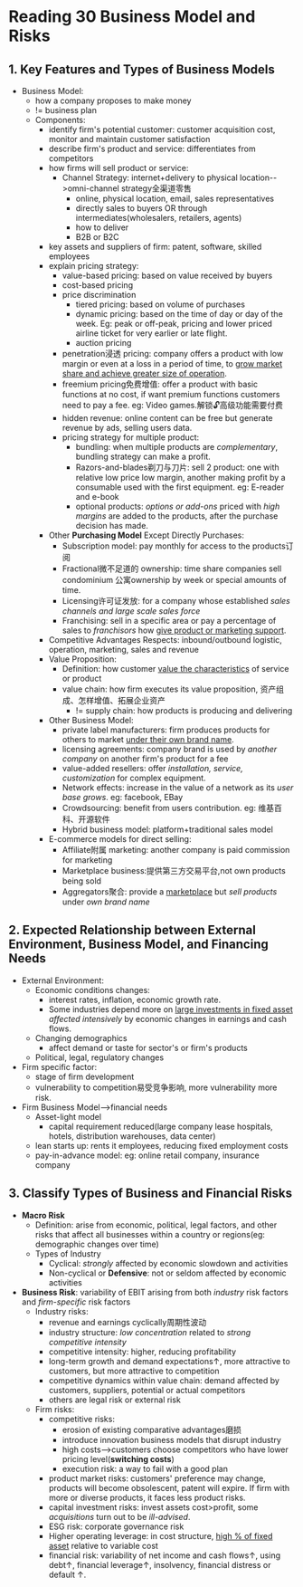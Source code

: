 # Reading 30 Business Model and Risks

## 1. Key Features and Types of Business Models

- Business Model: 
  - how a company proposes to make money
  - != business plan
  - Components:
    - identify firm's potential customer: customer acquisition cost, monitor and maintain customer satisfaction
    - describe firm's product and service: differentiates from competitors
    - how firms will sell product or service:
      - Channel Strategy: internet+delivery to physical location-->omni-channel strategy全渠道零售
        - online, physical location, email, sales representatives
        - directly sales to buyers OR through intermediates(wholesalers, retailers, agents)
        - how to deliver
        - B2B or B2C
    - key assets and suppliers of firm: patent, software, skilled employees
    - explain pricing strategy:
      - value-based pricing: based on value received by buyers
      - cost-based pricing
      - price discrimination
        - tiered pricing: based on volume of purchases
        - dynamic pricing: based on the time of day or day of the week. Eg: peak or off-peak, pricing and lower priced airline ticket for very earlier or late flight.
        - auction pricing
      - penetration浸透 pricing: company offers a product with low margin or even at a loss in a period of time, to <u>grow market share and achieve greater size of operation</u>.
      - freemium pricing免费增值: offer a product with basic functions at no cost, if want premium functions customers need to pay a fee. eg: Video games.解锁🔓高级功能需要付费
      - hidden revenue: online content can be free but generate revenue by ads, selling users data.
      - pricing strategy for multiple product:
        - bundling: when multiple products are *complementary*, bundling strategy can make a profit.
        - Razors-and-blades剃刀与刀片: sell 2 product: one with relative low price low margin, another making profit by a consumable used with the first equipment. eg: E-reader and e-book
        - optional products: *options or add-ons* priced with *high margins* are added to the products, after the purchase decision has made.
    - Other **Purchasing Model** Except Directly Purchases:
      - Subscription model: pay monthly for access to the products订阅
      - Fractional微不足道的 ownership: time share companies sell condominium 公寓ownership by week or special amounts of time.
      - Licensing许可证发放: for a company whose established *sales channels and large scale sales force*
      - Franchising: sell in a specific area or pay a percentage of sales to *franchisors* how <u>give product or marketing support</u>.
    - Competitive Advantages Respects: inbound/outbound logistic, operation, marketing, sales and revenue
    - Value Proposition:
      - Definition: how customer <u>value the characteristics</u> of service or product
      - value chain: how firm executes its value proposition, 资产组成、怎样增值、拓展企业资产
        - != supply chain: how products is producing and delivering 
    - Other Business Model:
      - private label manufacturers: firm produces products for others to market <u>under their own brand name</u>.
      - licensing agreements: company brand is used by *another company* on another firm's product for a fee
      - value-added resellers: offer *installation, service, customization* for complex equipment.
      - Network effects: increase in the value of a network as its *user base grows*. eg: facebook, EBay
      - Crowdsourcing: benefit from users contribution. eg: 维基百科、开源软件
      - Hybrid business model: platform+traditional sales model
    - E-commerce models for direct selling:
      - Affiliate附属 marketing: another company is paid commission for marketing
      - Marketplace business:提供第三方交易平台,not own products being sold
      - Aggregators聚合: provide a <u>marketplace</u> but *sell products* under *own brand name*

## 2. Expected Relationship between External Environment, Business Model, and Financing Needs

- External Environment:
  - Economic conditions changes:
    - interest rates, inflation, economic growth rate.
    - Some industries depend more on <u>large investments in fixed asset</u> *affected intensively* by economic changes in earnings and cash flows.
  - Changing demographics
    - affect demand or taste for sector's or firm's products
  - Political, legal, regulatory changes
- Firm specific factor:
  - stage of firm development
  - vulnerability to competition易受竞争影响, more vulnerability more risk.
- Firm Business Model-->financial needs
  - Asset-light model
    - capital requirement reduced(large company lease hospitals, hotels, distribution warehouses, data center)
  - lean starts up: rents it employees, reducing fixed employment costs
  - pay-in-advance model: eg: online retail company, insurance company

## 3. Classify Types of Business and Financial Risks

- **Macro Risk**
  - Definition: arise from economic, political, legal factors, and other risks that affect all businesses within a country or regions(eg: demographic changes over time)
  - Types of Industry
    - Cyclical: *strongly* affected by economic slowdown and activities
    - Non-cyclical or **Defensive**: not or seldom affected by economic activities
- **Business Risk**: variability of EBIT arising from both *industry* risk factors and *firm-specific* risk factors
  - Industry risks:
    - revenue and earnings cyclically周期性波动
    - industry structure: *low concentration* related to *strong competitive intensity*
    - competitive intensity: higher, reducing profitability
    - long-term growth and demand expectations↑, more attractive to customers, but more attractive to competition
    - competitive dynamics within value chain: demand affected by customers, suppliers, potential or actual competitors
    - others are legal risk or external risk
  - Firm risks:
    - competitive risks:
      - erosion of existing comparative advantages磨损
      - introduce innovation business models that disrupt industry
      - high costs-->customers choose competitors who have lower pricing level(**switching costs**)
      - execution risk: a way to fail with a good plan
    - product market risks: customers' preference may change, products will become obsolescent, patent will expire. If firm with more or diverse products, it faces less product risks.
    - capital investment risks: invest assets cost>profit, some *acquisitions* turn out to be *ill-advised*.
    - ESG risk: corporate governance risk
    - Higher operating leverage: in cost structure, <u>high % of fixed asset</u> relative to variable cost
    - financial risk: variability of net income and cash flows↑, using debt↑, financial leverage↑, insolvency, financial distress or default ↑.